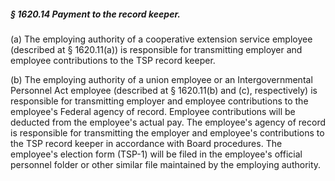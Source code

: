 ##### § 1620.14 Payment to the record keeper. #####

(a) The employing authority of a cooperative extension service employee (described at § 1620.11(a)) is responsible for transmitting employer and employee contributions to the TSP record keeper.

(b) The employing authority of a union employee or an Intergovernmental Personnel Act employee (described at § 1620.11(b) and (c), respectively) is responsible for transmitting employer and employee contributions to the employee's Federal agency of record. Employee contributions will be deducted from the employee's actual pay. The employee's agency of record is responsible for transmitting the employer and employee's contributions to the TSP record keeper in accordance with Board procedures. The employee's election form (TSP-1) will be filed in the employee's official personnel folder or other similar file maintained by the employing authority.